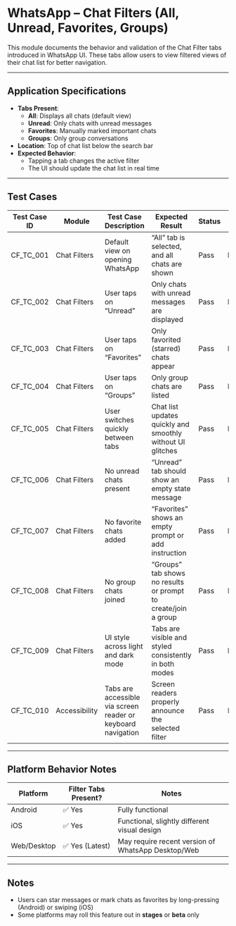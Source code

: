 # WhatsApp – Chat Filters (All, Unread, Favorites, Groups)

This module documents the behavior and validation of the Chat Filter tabs introduced in WhatsApp UI. These tabs allow users to view filtered views of their chat list for better navigation.

---

## Application Specifications

- **Tabs Present**:
  - **All**: Displays all chats (default view)
  - **Unread**: Only chats with unread messages
  - **Favorites**: Manually marked important chats
  - **Groups**: Only group conversations
- **Location**: Top of chat list below the search bar
- **Expected Behavior**:
  - Tapping a tab changes the active filter
  - The UI should update the chat list in real time

---

## Test Cases

| Test Case ID       | Module         | Test Case Description                                            | Expected Result                                                        | Status | Priority | Notes                                   |
|--------------------|----------------|------------------------------------------------------------------|------------------------------------------------------------------------|--------|----------|-----------------------------------------|
| CF_TC_001          | Chat Filters   | Default view on opening WhatsApp                                 | “All” tab is selected, and all chats are shown                         | Pass   | High     |                                          |
| CF_TC_002          | Chat Filters   | User taps on “Unread”                                            | Only chats with unread messages are displayed                         | Pass   | High     |                                          |
| CF_TC_003          | Chat Filters   | User taps on “Favorites”                                         | Only favorited (starred) chats appear                                 | Pass   | Medium   | Favorite feature must be enabled        |
| CF_TC_004          | Chat Filters   | User taps on “Groups”                                            | Only group chats are listed                                           | Pass   | High     |                                          |
| CF_TC_005          | Chat Filters   | User switches quickly between tabs                               | Chat list updates quickly and smoothly without UI glitches            | Pass   | Medium   |                                          |
| CF_TC_006          | Chat Filters   | No unread chats present                                          | “Unread” tab should show an empty state message                       | Pass   | Low      |                                          |
| CF_TC_007          | Chat Filters   | No favorite chats added                                          | “Favorites” shows an empty prompt or add instruction                  | Pass   | Low      |                                          |
| CF_TC_008          | Chat Filters   | No group chats joined                                            | “Groups” tab shows no results or prompt to create/join a group        | Pass   | Low      |                                          |
| CF_TC_009          | Chat Filters   | UI style across light and dark mode                              | Tabs are visible and styled consistently in both modes                | Pass   | Low      |                                          |
| CF_TC_010          | Accessibility  | Tabs are accessible via screen reader or keyboard navigation     | Screen readers properly announce the selected filter                  | Pass   | Medium   | Particularly important for desktop/web  |

---

## Platform Behavior Notes

| Platform       | Filter Tabs Present? | Notes                                                        |
|----------------|----------------------|--------------------------------------------------------------|
| Android        | ✅ Yes                | Fully functional                                             |
| iOS            | ✅ Yes                | Functional, slightly different visual design                 |
| Web/Desktop    | ✅ Yes (Latest)       | May require recent version of WhatsApp Desktop/Web          |

---

## Notes

- Users can star messages or mark chats as favorites by long-pressing (Android) or swiping (iOS)
- Some platforms may roll this feature out in **stages** or **beta** only
